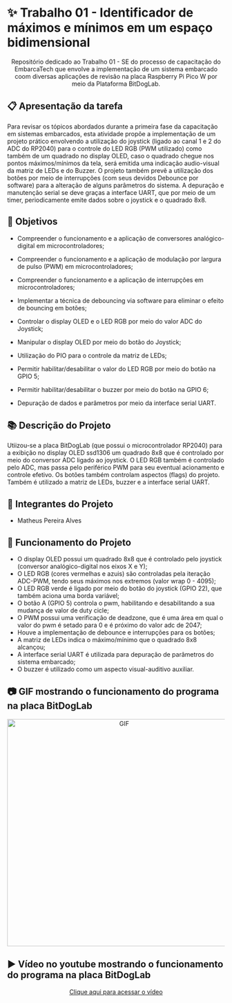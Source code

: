# ✨ Trabalho 01 - Identificador de máximos e mínimos em um espaço bidimensional

<p align="center"> Repositório dedicado ao Trabalho 01 - SE do processo de capacitação do EmbarcaTech que envolve a implementação de um sistema embarcado coom diversas aplicações de revisão na placa Raspberry Pi Pico W por meio da Plataforma BitDogLab.</p>

## :clipboard: Apresentação da tarefa

Para revisar os tópicos abordados durante a primeira fase da capacitação em sistemas embarcados, esta atividade propõe a implementação de um projeto prático envolvendo a utilização do joystick (ligado ao canal 1 e 2 do ADC do RP2040) para o controle do LED RGB (PWM utilizado) como também de um quadrado no display OLED, caso o quadrado chegue nos pontos máximos/mínimos da tela, será emitida uma indicação audio-visual da matriz de LEDs e do Buzzer. O projeto também prevê a utilização dos botões por meio de interrupções (com seus devidos Debounce por software) para a alteração de alguns parâmetros do sistema. A depuração e manutenção serial se deve graças a interface UART, que por meio de um timer, periodicamente emite dados sobre o joystick e o quadrado 8x8.

## :dart: Objetivos

- Compreender o funcionamento e a aplicação de conversores analógico-digital em microcontroladores;

- Compreender o funcionamento e a aplicação de modulação por largura de pulso (PWM) em microcontroladores;

- Compreender o funcionamento e a aplicação de interrupções em microcontroladores;

- Implementar a técnica de debouncing via software para eliminar o efeito de bouncing em botões;

- Controlar o display OLED e o LED RGB por meio do valor ADC do Joystick;

- Manipular o display OLED por meio do botão do Joystick;

- Utilização do PIO para o controle da matriz de LEDs;

- Permitir habilitar/desabilitar o valor do LED RGB por meio do botão na GPIO 5;

- Permitir habilitar/desabilitar o buzzer por meio do botão na GPIO 6;

- Depuração de dados e parâmetros por meio da interface serial UART.

## :books: Descrição do Projeto

Utiizou-se a placa BitDogLab (que possui o microcontrolador RP2040) para a exibição no display OLED ssd1306 um quadrado 8x8 que é controlado por meio do conversor ADC ligado ao joystick. O LED RGB também é controlado pelo ADC, mas passa pelo periférico PWM para seu eventual acionamento e controle efetivo. Os botões também controlam aspectos (flags) do projeto. Também é utilizado a matriz de LEDs, buzzer e a interface serial UART.

## :walking: Integrantes do Projeto

- Matheus Pereira Alves

## :bookmark_tabs: Funcionamento do Projeto

- O display OLED possui um quadrado 8x8 que é controlado pelo joystick (conversor analógico-digital nos eixos X e Y);
- O LED RGB (cores vermelhas e azuis) são controladas pela iteração ADC-PWM, tendo seus máximos nos extremos (valor wrap 0 - 4095);
- O LED RGB verde é ligado por meio do botão do joystick (GPIO 22), que também aciona uma borda variável;
- O botão A (GPIO 5) controla o pwm, habilitando e desabilitando a sua mudança de valor de duty cicle;
- O PWM possui uma verificação de deadzone, que é uma área em qual o valor do pwm é setado para 0 e é próximo do valor adc de 2047;
- Houve a implementação de debounce e interrupções para os botões;
- A matriz de LEDs indica o máximo/mínimo que o quadrado 8x8 alcançou;
- A interface serial UART é utilizada para depuração de parâmetros do sistema embarcado;
- O buzzer é utilizado como um aspecto visual-auditivo auxiliar.

## :camera: GIF mostrando o funcionamento do programa na placa BitDogLab
<p align="center">
  <img src=".github/trabalho01.gif" alt="GIF" width="526px" />
</p>

## :arrow_forward: Vídeo no youtube mostrando o funcionamento do programa na placa BitDogLab

<p align="center">
    <a href="https://youtu.be/h9pF9yb3Rns">Clique aqui para acessar o vídeo</a>
</p>
